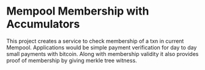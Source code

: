 # Mempool Membership with Accumulators

This project creates a service to check membership of a txn in current Mempool. Applications would be simple payment verification for day to day small payments with bitcoin. Along with membership validity it also provides proof of membership by giving merkle tree witness.
